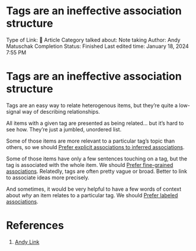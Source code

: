 # Tags are an ineffective association structure

Type of Link: 📝 Article
Category talked about: Note taking
Author: Andy Matuschak
Completion Status: Finished
Last edited time: January 18, 2024 7:55 PM

# **Tags are an ineffective association structure**

Tags are an easy way to relate heterogenous items, but they’re quite a low-signal way of describing relationships.

All items with a given tag are presented as being related… but it’s hard to see how. They’re just a jumbled, unordered list.

Some of those items are more relevant to a particular tag’s topic than others, so we should [Prefer explicit associations to inferred associations](Prefer%20explicit%20associations%20to%20inferred%20associations.md).

Some of those items have only a few sentences touching on a tag, but the tag is associated with the whole item. We should [Prefer fine-grained associations](Prefer%20fine-grained%20associations.md). Relatedly, tags are often pretty vague or broad. Better to link to associate ideas more precisely.

And sometimes, it would be very helpful to have a few words of context about *why* an item relates to a particular tag. We should [Prefer labeled associations](Prefer%20labeled%20associations.md).

# References

1. [Andy Link](https://notes.andymatuschak.org/About_these_notes?stackedNotes=z5E5QawiXCMbtNtupvxeoEX&stackedNotes=zKGjQtsTKgscAoq271ZzKqw&stackedNotes=zNQV445UEcyLXVsRVgoVSfv&stackedNotes=zFuk9QqspNYHAgvzZc33ZGH&stackedNotes=zDXBGEWk7msyonQ2Ngnrf8h&stackedNotes=zB74H9CuWrosEuqve7jZyCo&stackedNotes=zRbqwbnhmVdfLtKxMCibMoX&stackedNotes=zH7AVUkqYYK7xmoAn8PTpAV&stackedNotes=z2qjVZKqSqrqkhFhvUpPDtd&stackedNotes=zQvbnYfHdG1gARTbtC4pje6&stackedNotes=zojJRcfGstU2Ss6JRMzd15)